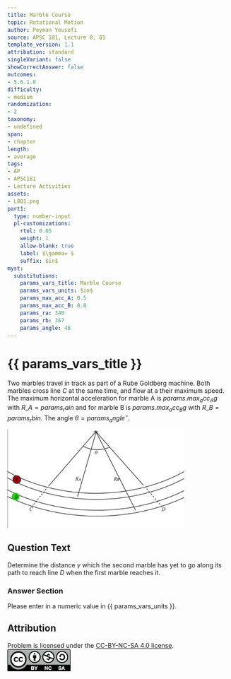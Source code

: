```yaml
---
title: Marble Course
topic: Rotational Motion
author: Peyman Yousefi
source: APSC 181, Lecture 8, Q1
template_version: 1.1
attribution: standard
singleVariant: false
showCorrectAnswer: false
outcomes:
- 5.6.1.0
difficulty:
- medium
randomization:
- 2
taxonomy:
- undefined
span:
- chapter
length:
- average
tags:
- AP
- APSC181
- Lecture Activities
assets:
- L8Q1.png
part1:
  type: number-input
  pl-customizations:
    rtol: 0.05
    weight: 1
    allow-blank: true
    label: $\gamma= $
    suffix: $in$
myst:
  substitutions:
    params_vars_title: Marble Course
    params_vars_units: $in$
    params_max_acc_A: 0.5
    params_max_acc_B: 0.8
    params_ra: 340
    params_rb: 367
    params_angle: 46
---
```

# {{ params_vars_title }}
Two marbles travel in track as part of a Rube Goldberg machine.
Both marbles cross line $C$ at the same time, and flow at a their maximum speed.
The maximum horizontal acceleration for marble A is ${{params.max_acc_A}}g$ with $R\_{A} = {{params_ra}} in$ and for marble B is ${{params.max_acc_B}}g$ with $R\_{B} = {{params_rb}} in$.
The angle $\theta = {{params_angle}}^{\circ}$.

<img src="L8Q1.png" width=400>

## Question Text

Determine the distance $\gamma$ which the second marble has yet to go along its path to reach line $D$ when the first marble reaches it.

### Answer Section

Please enter in a numeric value in {{ params_vars_units }}.

## Attribution

Problem is licensed under the [CC-BY-NC-SA 4.0 license](https://creativecommons.org/licenses/by-nc-sa/4.0/).<br> ![The Creative Commons 4.0 license requiring attribution-BY, non-commercial-NC, and share-alike-SA license.](https://raw.githubusercontent.com/firasm/bits/master/by-nc-sa.png)